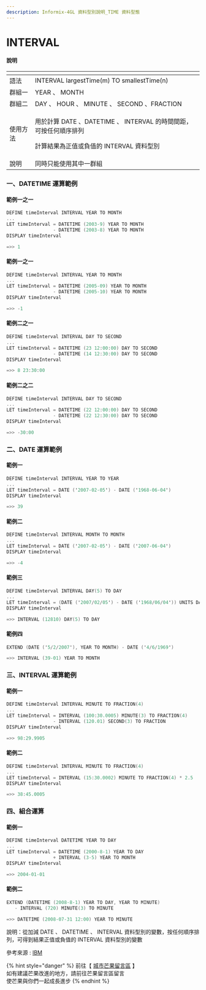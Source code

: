 ```yaml
---
description: Informix-4GL 資料型別說明_TIME 資料型態
---
```


# INTERVAL

#### 說明

<table>
  <thead>
    <tr>
      <th style="text-align:left"></th>
      <th style="text-align:left"></th>
    </tr>
  </thead>
  <tbody>
    <tr>
      <td style="text-align:left">&#x8A9E;&#x6CD5;</td>
      <td style="text-align:left">INTERVAL largestTime(m) TO smallestTime(n)</td>
    </tr>
    <tr>
      <td style="text-align:left">&#x7FA4;&#x7D44;&#x4E00;</td>
      <td style="text-align:left">YEAR &#x3001; MONTH</td>
    </tr>
    <tr>
      <td style="text-align:left">&#x7FA4;&#x7D44;&#x4E8C;</td>
      <td style="text-align:left">DAY &#x3001; HOUR &#x3001; MINUTE &#x3001; SECOND &#x3001;FRACTION</td>
    </tr>
    <tr>
      <td style="text-align:left">&#x4F7F;&#x7528;&#x65B9;&#x6CD5;</td>
      <td style="text-align:left">
        <p>&#x7528;&#x65BC;&#x8A08;&#x7B97; DATE &#x3001;DATETIME &#x3001; INTERVAL
          &#x7684;&#x6642;&#x9593;&#x9593;&#x8DDD;&#xFF0C;&#x53EF;&#x6309;&#x4EFB;&#x4F55;&#x9806;&#x5E8F;&#x6392;&#x5217;</p>
        <p>&#x8A08;&#x7B97;&#x7D50;&#x679C;&#x70BA;&#x6B63;&#x503C;&#x6216;&#x8CA0;&#x503C;&#x7684;
          INTERVAL &#x8CC7;&#x6599;&#x578B;&#x5225;</p>
      </td>
    </tr>
    <tr>
      <td style="text-align:left">&#x8AAA;&#x660E;</td>
      <td style="text-align:left">&#x540C;&#x6642;&#x53EA;&#x80FD;&#x4F7F;&#x7528;&#x5176;&#x4E2D;&#x4E00;&#x7FA4;&#x7D44;</td>
    </tr>
  </tbody>
</table>

### 一、DATETIME 運算範例

#### 範例一之一

```objectivec
DEFINE timeInterval INTERVAL YEAR TO MONTH
...
LET timeInterval = DATETIME (2003-9) YEAR TO MONTH
                 - DATETIME (2003-8) YEAR TO MONTH
DISPLAY timeInterval

=>> 1
```

#### 範例一之一

```objectivec
DEFINE timeInterval INTERVAL YEAR TO MONTH
...
LET timeInterval = DATETIME (2005-09) YEAR TO MONTH
                 - DATETIME (2005-10) YEAR TO MONTH
DISPLAY timeInterval

=>> -1
```

#### 範例二之一

```objectivec
DEFINE timeInterval INTERVAL DAY TO SECOND
...
LET timeInterval = DATETIME (23 12:00:00) DAY TO SECOND
                 - DATETIME (14 12:30:00) DAY TO SECOND
DISPLAY timeInterval

=>> 8 23:30:00
```

#### 範例二之二

```objectivec
DEFINE timeInterval INTERVAL DAY TO SECOND
...
LET timeInterval = DATETIME (22 12:00:00) DAY TO SECOND
                 - DATETIME (22 12:30:00) DAY TO SECOND
DISPLAY timeInterval

=>> -30:00
```

### 二、DATE 運算範例

#### 範例一

```objectivec
DEFINE timeInterval INTERVAL YEAR TO YEAR
...
LET timeInterval = DATE ('2007-02-05') - DATE ('1968-06-04')
DISPLAY timeInterval 

=>> 39
```

#### 範例二

```objectivec
DEFINE timeInterval INTERVAL MONTH TO MONTH
...
LET timeInterval = DATE ('2007-02-05') - DATE ('2007-06-04')
DISPLAY timeInterval 

=>> -4
```

#### 範例三

```objectivec
DEFINE timeInterval INTERVAL DAY(5) TO DAY
...
LET timeInterval = (DATE ('2007/02/05') - DATE ('1968/06/04')) UNITS DAY
DISPLAY timeInterval

=>> INTERVAL (12810) DAY(5) TO DAY
```

#### 範例四

```objectivec
EXTEND (DATE ('5/2/2007'), YEAR TO MONTH) - DATE ('4/6/1969')

=>> INTERVAL (39-01) YEAR TO MONTH
```

### 三、INTERVAL 運算範例

#### 範例一

```objectivec
DEFINE timeInterval INTERVAL MINUTE TO FRACTION(4)
...
LET timeInterval = INTERVAL (100:30.0005) MINUTE(3) TO FRACTION(4)
                 - INTERVAL (120.01) SECOND(3) TO FRACTION
DISPLAY timeInterval

=>> 98:29.9905
```

#### 範例二

```objectivec
DEFINE timeInterval INTERVAL MINUTE TO FRACTION(4)
...
LET timeInterval = INTERVAL (15:30.0002) MINUTE TO FRACTION(4) * 2.5
DISPLAY timeInterval

=>> 38:45.0005
```

### 四、組合運算

#### 範例一

```objectivec
DEFINE timeInterval DATETIME YEAR TO DAY
...
LET timeInterval = DATETIME (2000-8-1) YEAR TO DAY
                 + INTERVAL (3-5) YEAR TO MONTH
DISPLAY timeInterval

=>> 2004-01-01
```

#### 範例二

```objectivec
EXTEND (DATETIME (2008-8-1) YEAR TO DAY, YEAR TO MINUTE)
   - INTERVAL (720) MINUTE(3) TO MINUTE

=>> DATETIME (2008-07-31 12:00) YEAR TO MINUTE
```

說明：從加減 DATE 、 DATETIME 、 INTERVAL 資料型別的變數，按任何順序排列，可得到結果正值或負值的 INTERVAL 資料型別的變數

參考來源 : [IBM](https://www.ibm.com/docs/en/informix-servers/14.10?topic=bidt-time-data-types)

{% hint style="danger" %}
前往【 [城市芒果留言區](https://give0714.pixnet.net/blog/post/46114972-informix-4gl-%E7%B0%A1%E5%96%AE%E8%B3%87%E6%96%99%E5%9E%8B%E5%88%A5%E3%80%8A-time-data-%E3%80%8B%28-%E4%B8%89-%29) 】  
如有建議芒果改進的地方，請前往芒果留言區留言  
使芒果與你們一起成長進步
{% endhint %}



